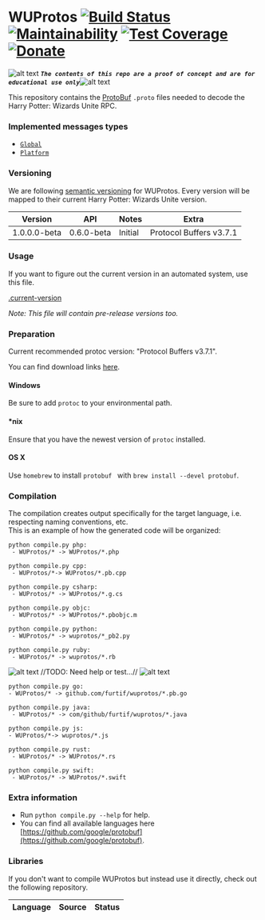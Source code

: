 <!-- define variables -->
[1.1]: http://i.imgur.com/M4fJ65n.png (ATTENTION)

WUProtos [![Build Status](https://travis-ci.org/Furtif/WUProtos.svg?branch=master)](https://travis-ci.org/Furtif/WUProtos) [![Maintainability](https://api.codeclimate.com/v1/badges/86d147c2b7a696427f0a/maintainability)](https://codeclimate.com/github/Furtif/WUProtos/maintainability) [![Test Coverage](https://api.codeclimate.com/v1/badges/86d147c2b7a696427f0a/test_coverage)](https://codeclimate.com/github/Furtif/WUProtos/test_coverage) [![Donate](https://img.shields.io/badge/Donate-PayPal-green.svg)](https://www.paypal.me/rocketbot)
===================

![alt text][1.1] <strong><em>`The contents of this repo are a proof of concept and are for educational use only`</em></strong>![alt text][1.1]<br/>

This repository contains the [ProtoBuf](https://github.com/google/protobuf) `.proto` files needed to decode the Harry Potter: Wizards Unite RPC.

### Implemented messages types
 - [``Global``](https://github.com/Furtif/WUProtos/blob/master/src/WUProtos/Networking/Requests/RequestType.proto)
 - [``Platform``](https://github.com/Furtif/WUProtos/blob/master/src/WUProtos/Networking/Platform/PlatformRequestType.proto) 
   
### Versioning

We are following [semantic versioning](http://semver.org/) for WUProtos.  Every version will be mapped to their current Harry Potter: Wizards Unite version.

| Version      | API           | Notes           | Extra                     |
|--------------|---------------|-----------------|---------------------------|
| 1.0.0.0-beta | 0.6.0-beta    | Initial         |  Protocol Buffers v3.7.1  |

### Usage

If you want to figure out the current version in an automated system, use this file.

[.current-version](https://raw.githubusercontent.com/Furtif/WUProtos/master/.current-version)

*Note: This file will contain pre-release versions too.*

### Preparation

Current recommended protoc version: "Protocol Buffers v3.7.1".

You can find download links [here](https://github.com/google/protobuf/releases).

#### Windows
Be sure to add `protoc` to your environmental path.

#### *nix
Ensure that you have the newest version of `protoc` installed.

#### OS X
Use `homebrew` to install `protobuf ` with `brew install --devel protobuf`.

### Compilation
The compilation creates output specifically for the target language, i.e. respecting naming conventions, etc.  
This is an example of how the generated code will be organized:

```
python compile.py php:
 - WUProtos/* -> WUProtos/*.php
```
```
python compile.py cpp:
 - WUProtos/*-> WUProtos/*.pb.cpp
```
```
python compile.py csharp:
 - WUProtos/* -> WUProtos/*.g.cs
 ```
 ```
 python compile.py objc:
  - WUProtos/* -> WUProtos/*.pbobjc.m
 ```
 ```
 python compile.py python:
  - WUProtos/* -> wuprotos/*_pb2.py
 ```
 ```
 python compile.py ruby:
  - WUProtos/* -> wuprotos/*.rb
 ```
 
![alt text][1.1] //TODO: Need help or test...// ![alt text][1.1] 
  
 ```
python compile.py go:
 - WUProtos/* -> github.com/furtif/wuprotos/*.pb.go
```
```
python compile.py java:
 - WUProtos/* -> com/github/furtif/wuprotos/*.java
 ```
 ```
python compile.py js:
 - WUProtos/*-> wuprotos/*.js
``` 
```
python compile.py rust:
 - WUProtos/* -> WUProtos/*.rs
```
```
python compile.py swift:
 - WUProtos/* -> WUProtos/*.swift
```

### Extra information

 - Run ```python compile.py --help``` for help.
 - You can find all available languages here [https://github.com/google/protobuf](https://github.com/google/protobuf).

### Libraries

If you don't want to compile WUProtos but instead use it directly, check out the following repository.

| Language              | Source                                                         | Status |
|-----------------------|----------------------------------------------------------------|--------|
